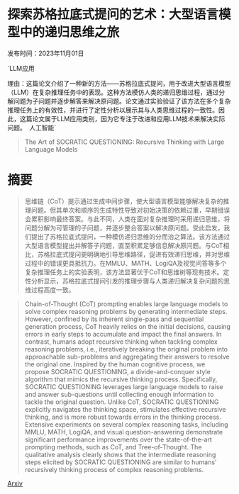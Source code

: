 # 探索苏格拉底式提问的艺术：大型语言模型中的递归思维之旅

发布时间：2023年11月01日

`LLM应用

理由：这篇论文介绍了一种新的方法——苏格拉底式提问，用于改进大型语言模型（LLM）在复杂推理任务中的表现。这种方法模仿人类的递归思维过程，通过分解问题为子问题并逐步解答来解决原问题。论文通过实验验证了该方法在多个复杂推理任务上的有效性，并进行了定性分析以展示其与人类思维过程的一致性。因此，这篇论文属于LLM应用类别，因为它专注于改进和应用LLM技术来解决实际问题。` `人工智能`

> The Art of SOCRATIC QUESTIONING: Recursive Thinking with Large Language Models

# 摘要

> 思维链（CoT）提示通过生成中间步骤，使大型语言模型能够解决复杂的推理问题。但其单次和顺序的生成特性导致对初始决策的依赖过重，早期错误会累积影响最终答案。与此不同，人类在面对复杂推理时采用递归思维，将问题分解为可管理的子问题，并逐步整合答案以解决原问题。受此启发，我们提出了苏格拉底式提问，一种模仿递归思维的分而治之算法。该方法通过大型语言模型提出并解答子问题，直至积累足够信息解决原问题。与CoT相比，苏格拉底式提问更明确地引导思维路径，促进有效递归思维，并对思维过程中的错误更具抵抗力。在MMLU、MATH、LogiQA及视觉问答等多个复杂推理任务上的实验表明，该方法显著优于CoT和思维树等现有技术。定性分析显示，苏格拉底式提问引发的推理步骤与人类递归解决复杂问题的思维过程高度一致。

> Chain-of-Thought (CoT) prompting enables large language models to solve complex reasoning problems by generating intermediate steps. However, confined by its inherent single-pass and sequential generation process, CoT heavily relies on the initial decisions, causing errors in early steps to accumulate and impact the final answers. In contrast, humans adopt recursive thinking when tackling complex reasoning problems, i.e., iteratively breaking the original problem into approachable sub-problems and aggregating their answers to resolve the original one. Inspired by the human cognitive process, we propose SOCRATIC QUESTIONING, a divide-and-conquer style algorithm that mimics the recursive thinking process. Specifically, SOCRATIC QUESTIONING leverages large language models to raise and answer sub-questions until collecting enough information to tackle the original question. Unlike CoT, SOCRATIC QUESTIONING explicitly navigates the thinking space, stimulates effective recursive thinking, and is more robust towards errors in the thinking process. Extensive experiments on several complex reasoning tasks, including MMLU, MATH, LogiQA, and visual question-answering demonstrate significant performance improvements over the state-of-the-art prompting methods, such as CoT, and Tree-of-Thought. The qualitative analysis clearly shows that the intermediate reasoning steps elicited by SOCRATIC QUESTIONING are similar to humans' recursively thinking process of complex reasoning problems.

[Arxiv](https://arxiv.org/abs/2305.14999)